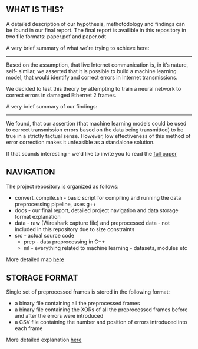 ## WHAT IS THIS?
A detailed description of our hypothesis, methotodology and findings can be found in our final report.
The final report is availible in this repository in two file formats: paper.pdf and paper.odt


A very brief summary of what we're trying to achieve here:
___________________________________________________________________

Based on the assumption, that live Internet communication is, in it’s nature, self-
similar, we asserted that it is possible to build a machine learning model, that would
identify and correct errors in Internet transmissions.

We decided to test this theory by attempting to train a neural network to correct errors in damaged Ethernet 2 frames.


A very brief summary of our findings:
___________________________________________________________________

We found, that our assertion (that machine learning models could be used to correct
transmission errors based on the data being transmitted) to be true in a strictly factual
sense. However, low effectiveness of this method of error correction makes it
unfeasible as a standalone solution.


If that sounds interesting - we'd like to invite you to read the [full paper](docs/paper.pdf) 


## NAVIGATION
The project repository is organized as follows:
- convert_compile.sh - basic script for compiling and running the data preprocessing pipeline, uses g++
- docs - our final report, detailed project navigation and data storage format explanation
- data - raw (Wireshark capture file) and preprocessed data - not included in this repository due to size constraints 
- src - actual source code
  - prep - data preprocessing in C++
  - ml - everything related to machine learning - datasets, modules etc

More detailed map [here](docs/navigation.md)

## STORAGE FORMAT
Single set of preprocessed frames is stored in the following format:
- a binary file containing all the preprocessed frames
- a binary file containing the XORs of all the preprocessed frames before and after the errors were introduced 
- a CSV file containing the number and position of errors introduced into each frame

More detailed explanation [here](docs/data_format.md)
